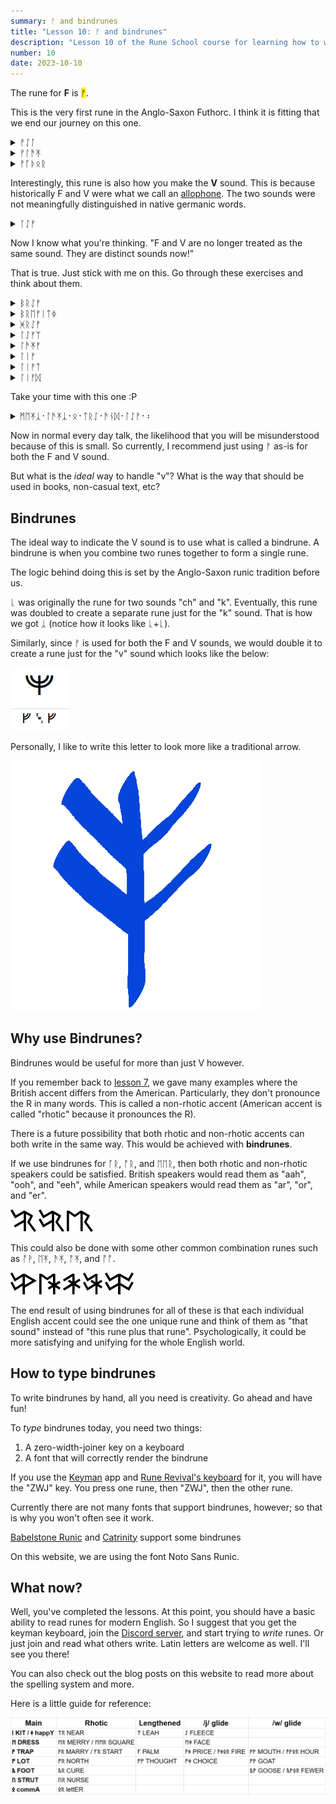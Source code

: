 ```yaml
---
summary: ᚠ and bindrunes
title: "Lesson 10: ᚠ and bindrunes"
description: "Lesson 10 of the Rune School course for learning how to write Modern English with the Anglo-Saxon futhorc"
number: 10
date: 2023-10-10
---
```


The rune for <strong>F</strong> is <mark>ᚠ</mark>.

This is the very first rune in the Anglo-Saxon Futhorc. I think it is fitting that we end our journey on this one.

<details>
    <summary>ᚠᛇᛚ</summary>
    <p>feel</p>
</details>

<details>
    <summary>ᚠᛚᚫᛡ</summary>
    <p>fly</p>
</details>

<details>
    <summary>ᚠᚪᚦᛟᚱ</summary>
    <p>father</p>
</details>

Interestingly, this rune is also how you make the <strong>V</strong> sound. This is because historically F and V were what we call an [allophone](https://en.wikipedia.org/wiki/Allophone). The two sounds were not meaningfully distinguished in native germanic words.

<details>
    <summary>ᛚᛇᚠ</summary>
    <p>leaf / leave</p>
</details>

Now I know what you're thinking. "F and V are no longer treated as the same sound. They are distinct sounds now!"

That is true. Just stick with me on this. Go through these exercises and think about them.

<details>
    <summary>ᛒᚱᛇᚠ</summary>
    <p>brief</p>
</details>

<details>
    <summary>ᛒᚱᛖᚠᛁᛏᛄ</summary>
    <p>brevity</p>
</details>

<details>
    <summary>ᚸᚱᛇᚠ</summary>
    <p>grief (noun) / grieve (verb)</p>
</details>

<details>
    <summary>ᛚᛇᚠᛉ</summary>
    <p>leaves</p>
</details>

<details>
    <summary>ᛚᚫᛡᚠ</summary>
    <p>life (noun) / live (adjective)</p>
</details>

<details>
    <summary>ᛚᛁᚠ</summary>
    <p>live (verb)</p>
</details>

<details>
    <summary>ᛚᛁᚠᛏ</summary>
    <p>lift</p>
</details>

<details>
    <summary>ᛚᛁᚠᛞ</summary>
    <p>lived</p>
</details>

Take your time with this one :P

<details>
    <summary>ᛗᛖᛡᛣ᛫ᛚᚫᛡᛣ᛫ᛟ᛫ᛏᚱᛇ᛫ᚫᚾᛞ᛫ᛚᛇᚠ᛫᛬</summary>
    <p>Make like a tree and leaf/leave.</p>
</details>

Now in normal every day talk, the likelihood that you will be misunderstood because of this is small. So currently, I recommend just using ᚠ as-is for both the F and V sound.

But what is the *ideal* way to handle "v"? What is the way that should be used in books, non-casual text, etc?

## Bindrunes

The ideal way to indicate the V sound is to use what is called a bindrune. A bindrune is when you combine two runes together to form a single rune. 

The logic behind doing this is set by the Anglo-Saxon runic tradition before us.

ᚳ was originally the rune for two sounds "ch" and "k". Eventually, this rune was doubled to create a separate rune just for the "k" sound. That is how we got ᛣ (notice how it looks like ᚳ+ᚳ).

Similarly, since ᚠ is used for both the F and V sounds, we would double it to create a rune just for the "v" sound which looks like the below:

![Catrinity font V](/assets/images/Catrinity-V.png)

Personally, I like to write this letter to look more like a traditional arrow.

![Custom image of a Double Feoh rune](/assets/images/V-Arrow.png)

## Why use Bindrunes?

Bindrunes would be useful for more than just V however.

If you remember back to [lesson 7](/lessons/7), we gave many examples where the British accent differs from the American. Particularly, they don't pronounce the R in many words. This is called a non-rhotic accent (American accent is called "rhotic" because it pronounces the R).

There is a future possibility that both rhotic and non-rhotic accents can both write in the same way. This would be achieved with **bindrunes**.

If we use bindrunes for ᚪᚱ, ᚩᚱ, and ᛖᛖᚱ, then both rhotic and non-rhotic speakers could be satisfied. British speakers would read them as "aah", "ooh", and "eeh", while American speakers would read them as "ar", "or", and "er".

![AR bindrune](/assets/images/ar-bindrune.png)
![OR bindrune](/assets/images/or-bindrune.png)
![ER bindrune](/assets/images/er-bindrune.png)

This could also be done with some other common combination runes such as ᚩᚹ, ᛖᛡ, ᚫᛡ, ᚩᛡ, and ᚩᚩ. 

![OW bindrune](/assets/images/ow-bindrune.png)
![EJ bindrune](/assets/images/ej-bindrune.png)
![AJ bindrune](/assets/images/aj-bindrune.png)
![OJ bindrune](/assets/images/oj-bindrune.png)
![OO bindrune](/assets/images/oo-bindrune.png)

The end result of using bindrunes for all of these is that each individual English accent could see the one unique rune and think of them as "that sound" instead of "this rune plus that rune". Psychologically, it could be more satisfying and unifying for the whole English world.

## How to type bindrunes

To write bindrunes by hand, all you need is creativity. Go ahead and have fun!

To *type* bindrunes today, you need two things:

1. A zero-width-joiner key on a keyboard
2. A font that will correctly render the bindrune

If you use the [Keyman](https://keyman.com/) app and [Rune Revival's keyboard](https://keyman.com/keyboards/runeboard) for it, you will have the "ZWJ" key. You press one rune, then "ZWJ", then the other rune.

Currently there are not many fonts that support bindrunes, however; so that is why you won't often see it work. 

[Babelstone Runic](https://www.babelstone.co.uk/Fonts/Runic.html) and [Catrinity](https://catrinity-font.de/) support some bindrunes 

On this website, we are using the font Noto Sans Runic.

## What now?

Well, you've completed the lessons. At this point, you should have a basic ability to read runes for modern English. So I suggest that you get the keyman keyboard, join the [Discord server](https://discord.gg/BThW4fxAwN), and start trying to *write* runes. Or just join and read what others write. Latin letters are welcome as well. I'll see you there!

You can also check out the blog posts on this website to read more about the spelling system and more.

Here is a little guide for reference:

![Rune School Lexical Sets Guide](/assets/images/RuneSchoolLexicalSets-Simplified.png)

